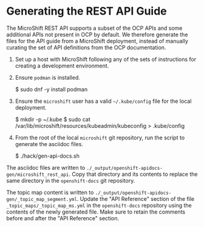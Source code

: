 # Generating the REST API Guide

The MicroShift REST API supports a subset of the OCP APIs and some
additional APIs not present in OCP by default. We therefore generate
the files for the API guide from a MicroShift deployment, instead of
manually curating the set of API definitions from the OCP
documentation.

1. Set up a host with MicroShift following any of the sets of
   instructions for creating a development environment.

2. Ensure `podman` is installed.

   $ sudo dnf -y install podman

3. Ensure the `microshift` user has a valid `~/.kube/config` file for
   the local deployment.

   $ mkdir -p ~/.kube
   $ sudo cat /var/lib/microshift/resources/kubeadmin/kubeconfig > .kube/config

4. From the root of the local `microshift` git repository, run the
   script to generate the asciidoc files.

   $ ./hack/gen-api-docs.sh

The asciidoc files are written to
`./_output/openshift-apidocs-gen/microshift_rest_api`. Copy that
directory and its contents to replace the same directory in the
`openshift-docs` git repository.

The topic map content is written to
`./_output/openshift-apidocs-gen/_topic_map_segment.yml`. Update the
"API Reference" section of the file `_topic_maps/_topic_map_ms.yml` in
the `openshift-docs` repository using the contents of the newly
generated file. Make sure to retain the comments before and after the
"API Reference" section.
